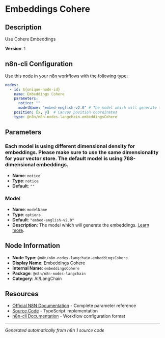 # Embeddings Cohere

## Description

Use Cohere Embeddings

**Version**: 1

## n8n-cli Configuration

Use this node in your n8n workflows with the following type:

```yaml
nodes:
  - id: ${unique-node-id}
    name: Embeddings Cohere
    parameters:
      notice: ""
      modelName: "embed-english-v2.0" # The model which will generate the embeddings. <a href="https://docs.cohere.com/docs/models">Learn more</a>.
    position: [x, y]  # Canvas position coordinates
    type: @n8n/n8n-nodes-langchain.embeddingsCohere
```

## Parameters

### Each model is using different dimensional density for embeddings. Please make sure to use the same dimensionality for your vector store. The default model is using 768-dimensional embeddings.

- **Name**: `notice`
- **Type**: `notice`
- **Default**: `""`

### Model

- **Name**: `modelName`
- **Type**: `options`
- **Default**: `"embed-english-v2.0"`
- **Description**: The model which will generate the embeddings. <a href="https://docs.cohere.com/docs/models">Learn more</a>.


## Node Information

- **Node Type**: `@n8n/n8n-nodes-langchain.embeddingsCohere`
- **Display Name**: Embeddings Cohere
- **Internal Name**: `embeddingsCohere`
- **Package**: `@n8n/n8n-nodes-langchain`
- **Category**: AI/LangChain

## Resources

- [Official N8N Documentation](https://docs.n8n.io/integrations/builtin/cluster-nodes/root-nodes/n8n-nodes-langchain.embeddingscohere/) - Complete parameter reference
- [Source Code](https://github.com/n8n-io/n8n/blob/master/packages/@n8n/nodes-langchain/nodes/embeddings/EmbeddingsCohere/EmbeddingsCohere.node.ts) - TypeScript implementation
- [n8n-cli Documentation](https://github.com/edenreich/n8n-cli) - Workflow configuration format

---
*Generated automatically from n8n 1 source code*
